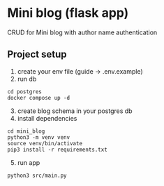 # Mini blog (flask app)
CRUD for Mini blog with author name authentication

## Project setup

1. create your env file (guide -> .env.example)
2. run db
```
cd postgres
docker compose up -d
```
3. create blog schema in your postgres db
4. install dependencies
```
cd mini_blog
python3 -m venv venv
source venv/bin/activate
pip3 install -r requirements.txt
```
5. run app
```
python3 src/main.py
```
